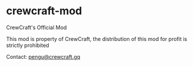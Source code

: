 # crewcraft-mod
CrewCraft's Official Mod

This mod is property of CrewCraft, the distribution of this mod for profit is strictly prohibited

Contact: pengu@crewcraft.gq

